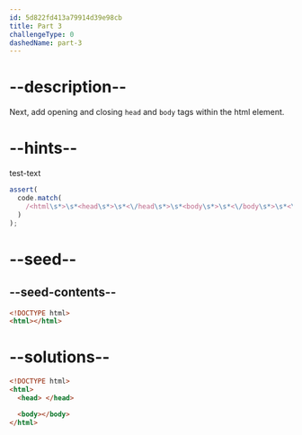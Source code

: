 ```yaml
---
id: 5d822fd413a79914d39e98cb
title: Part 3
challengeType: 0
dashedName: part-3
---
```


# --description--

Next, add opening and closing `head` and `body` tags within the html element.

# --hints--

test-text

```js
assert(
  code.match(
    /<html\s*>\s*<head\s*>\s*<\/head\s*>\s*<body\s*>\s*<\/body\s*>\s*<\/html\s*>/gi
  )
);
```

# --seed--

## --seed-contents--

```html
<!DOCTYPE html>
<html></html>
```

# --solutions--

```html
<!DOCTYPE html>
<html>
  <head> </head>

  <body></body>
</html>
```
